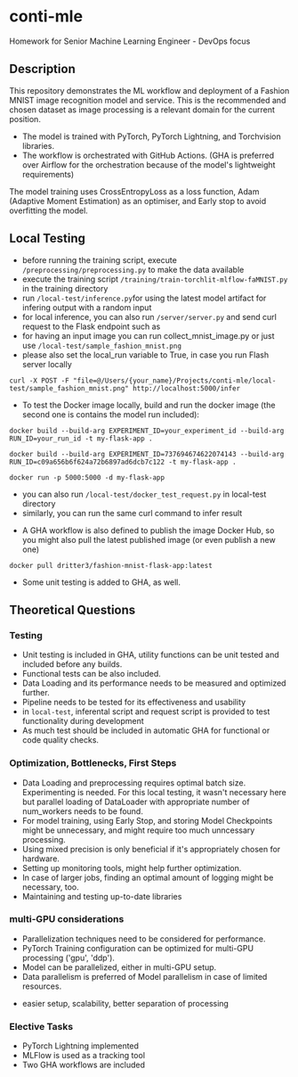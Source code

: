 # conti-mle
Homework for Senior Machine Learning Engineer - DevOps focus

## Description

This repository demonstrates the ML workflow and deployment of a Fashion MNIST image recognition model and service.
This is the recommended and chosen dataset as image processing is a relevant domain for the current position.

* The model is trained with PyTorch, PyTorch Lightning, and Torchvision libraries.
* The workflow is orchestrated with GitHub Actions.
  (GHA is preferred over Airflow for the orchestration because of the model's lightweight requirements)

The model training uses CrossEntropyLoss as a loss function, Adam (Adaptive Moment Estimation) as an optimiser, and Early stop to avoid overfitting the model.

## Local Testing

* before running the training script, execute `/preprocessing/preprocessing.py` to make the data available
* execute the training script `/training/train-torchlit-mlflow-faMNIST.py` in the training directory
* run `/local-test/inference.py`for using the latest model artifact for infering output with a random input
* for local inference, you can also run `/server/server.py` and send curl request to the Flask endpoint such as
* for having an input image you can run collect_mnist_image.py or just use `/local-test/sample_fashion_mnist.png`
* please also set the local_run variable to True, in case you run Flash server locally
```
curl -X POST -F "file=@/Users/{your_name}/Projects/conti-mle/local-test/sample_fashion_mnist.png" http://localhost:5000/infer
```

* To test the Docker image locally, build and run the docker image (the second one is contains the model run included):
```
docker build --build-arg EXPERIMENT_ID=your_experiment_id --build-arg RUN_ID=your_run_id -t my-flask-app .
```
```
docker build --build-arg EXPERIMENT_ID=737694674622074143 --build-arg RUN_ID=c09a656b6f624a72b6897ad6dcb7c122 -t my-flask-app . 
```
```
docker run -p 5000:5000 -d my-flask-app
```
- you can also run `/local-test/docker_test_request.py` in local-test directory
- similarly, you can run the same curl command to infer result

* A GHA workflow is also defined to publish the image Docker Hub, so you might also pull the latest published image (or even publish a new one)
```
docker pull dritter3/fashion-mnist-flask-app:latest
```  
* Some unit testing is added to GHA, as well.

## Theoretical Questions

### Testing

* Unit testing is included in GHA, utility functions can be unit tested and included before any builds.
* Functional tests can be also included.
* Data Loading and its performance needs to be measured and optimized further.
* Pipeline needs to be tested for its effectiveness and usability
* in `local-test`, inferental script and request script is provided to test functionality during development
* As much test should be included in automatic GHA for functional or code quality checks.

### Optimization, Bottlenecks, First Steps

* Data Loading and preprocessing requires optimal batch size. Experimenting is needed. For this local testing, it wasn't necessary here but parallel loading of DataLoader with appropriate number of num_workers needs to be found.
* For model training, using Early Stop, and storing Model Checkpoints might be unnecessary, and might require too much unncessary processing.
* Using mixed precision is only beneficial if it's appropriately chosen for hardware.
* Setting up monitoring tools, might help further optimization.
* In case of larger jobs, finding an optimal amount of logging might be necessary, too.
* Maintaining and testing up-to-date libraries

### multi-GPU considerations

* Parallelization techniques need to be considered for performance.
* PyTorch Training configuration can be optimized for multi-GPU processing ('gpu', 'ddp').
* Model can be parallelized, either in multi-GPU setup.
* Data parallelism is preferred of Model parallelism in case of limited resources.
- easier setup, scalability, better separation of processing

### Elective Tasks

* PyTorch Lightning implemented
* MLFlow is used as a tracking tool
* Two GHA workflows are included
